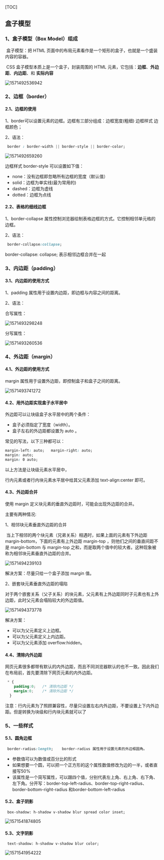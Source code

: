 [TOC]

## 盒子模型

### 1、盒子模型（Box Model）组成

​		盒子模型：把 HTML 页面中的布局元素看作是一个矩形的盒子，也就是一个盛装内容的容器。

​		CSS 盒子模型本质上是一个盒子，封装周围的 HTML 元素，它包括：**边框**、**外边距**、**内边距**、和 **实际内容**

![1571492536942](images\1571492536942.png)

### 2、边框（border）

#### 2.1、边框的使用

1、border可以设置元素的边框。边框有三部分组成：边框宽度(粗细) 边框样式  边框颜色；

2、语法：

```css
 border : border-width || border-style || border-color;   
```

![1571492659260](images\1571492659260.png)

边框样式 border-style 可以设置如下值：

- none：没有边框即忽略所有边框的宽度（默认值）
- solid：边框为单实线(最为常用的)
- dashed：边框为虚线  
- dotted：边框为点线

#### 2.2、表格的细线边框

1、border-collapse 属性控制浏览器绘制表格边框的方式。它控制相邻单元格的边框。

2、语法：

```css
 border-collapse:collapse; 
```

border-collapse: collapse; 表示相邻边框合并在一起

### 3、内边距（padding）

#### 3.1、内边距的使用方式

1、padding 属性用于设置内边距，即边框与内容之间的距离。

2、语法：

合写属性：

![1571493298248](images\1571493298248.png)

分写属性：

![1571493260536](images\1571493260536.png)

### 4、外边距（margin）

#### 4.1、外边距的使用方式

margin 属性用于设置外边距，即控制盒子和盒子之间的距离。

![1571493741272](images\1571493741272.png)

#### 4.2、用外边距实现盒子水平居中

外边距可以让块级盒子水平居中的两个条件：

- 盒子必须指定了宽度（width）。
- 盒子左右的外边距都设置为 auto 。

常见的写法，以下三种都可以：

```css
margin-left: auto;   margin-right: auto;
margin: auto;
margin: 0 auto;
```

以上方法是让块级元素水平居中，

行内元素或者行内块元素水平居中给其父元素添加 text-align:center 即可。

#### 4.3、外边距合并

使用 margin 定义块元素的垂直外边距时，可能会出现外边距的合并。

主要有两种情况:

1、相邻块元素垂直外边距的合并

​		当上下相邻的两个块元素（兄弟关系）相遇时，如果上面的元素有下外边距 margin-bottom，下面的元素有上外边距 margin-top ，则他们之间的垂直间距不是 margin-bottom 与 margin-top 之和，而是取两个值中的较大者。这种现象被称为相邻块元素垂直外边距的合并。

![1571494239103](images\1571494239103.png)

解决方案：尽量只给一个盒子添加 margin 值。

2、嵌套块元素垂直外边距的塌陷

​		对于两个嵌套关系（父子关系）的块元素，父元素有上外边距同时子元素也有上外边距，此时父元素会塌陷较大的外边距值。

![1571494373778](images\1571494373778.png)

解决方案：

- 可以为父元素定义上边框。
- 可以为父元素定义上内边距。
- 可以为父元素添加 overflow:hidden。

#### 4.4、清除内外边距

​		网页元素很多都带有默认的内外边距，而且不同浏览器默认的也不一致。因此我们在布局前，首先要清除下网页元素的内外边距。

```css
 * {
    padding:0;   /* 清除内边距 */
    margin:0;    /* 清除外边距 */
  }
```

​		注意：行内元素为了照顾兼容性，尽量只设置左右内外边距，不要设置上下内外边距。但是转换为块级和行内块元素就可以了

### 5、一些样式

#### 5.1、圆角边框

```css
 border-radius:length;    border-radius 属性用于设置元素的外边框圆角。
```

- 参数值可以为数值或百分比的形式
- 如果想要一个圆，可以把一个正方形的这个属性数值修改为边的一半，或者直接写50%
- 该属性是一个简写属性，可以跟四个值，分别代表左上角、右上角、右下角、左下角。分开写：border-top-left-radius、border-top-right-radius、border-bottom-right-radius 和border-bottom-left-radius

#### 5.2、盒子阴影

```
 box-shadow: h-shadow v-shadow blur spread color inset; 
```

![1571541874805](images\1571541874805.png)

#### 5.3、文字阴影

```
 text-shadow: h-shadow v-shadow blur color;
```

![1571541954222](images\1571541954222.png)

